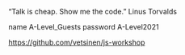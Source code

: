 “Talk is cheap. Show me the code.” Linus Torvalds 

name       A-Level_Guests
password   A-Level2021

https://github.com/vetsinen/js-workshop